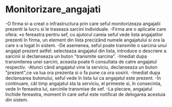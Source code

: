 # Monitorizare_angajati

-O firma si-a creat o infrastructura prin care seful monitorizeaza angajatii prezenti la lucru si le traseaza sarcini individuale. 
-Firma are o aplicatie care ofera: •o  fereastra  pentru  sef, cu ajutorul careia seful vede lista angajatilor prezenti în firma, un element din lista precizând numele angajatului si ora la care s-a logat în sistem. 
-De asemenea, seful poate transmite o sarcina unui angajat prezent astfel: selecteaza angajatul din lista, introduce o descriere a sarcinii si declanseaza un buton "transmite sarcina". 
-Imediat dupa transmiterea unei sarcini, aceasta poate fi consultata de catre angajatul respectiv. 
-Atunci când angajatul vine la serviciu, declanseaza un buton "prezent",ce va lua ora prezenta si o fa pune ca ora sosirii. 
-Imediat dupa declansarea butonului, seful vede în lista lui ca angajatul este prezent. 
-În continuare, cât timp angajatul sta la serviciu, el primeste si, în consecinta, vede în fereastra lui, sarcinile transmise de sef. 
-La plecare, angajatul închide fereastra, moment în care seful este notificat de delogarea acestuia din sistem. 
